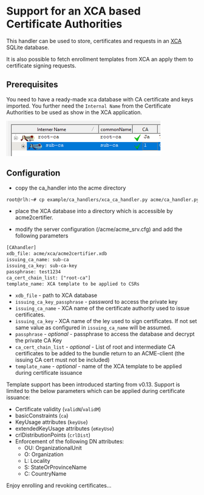 <!-- markdownlint-disable  MD013 -->
<!-- wiki-title CA handler for XCA -->
# Support for an XCA based Certificate Authorities

This handler can be used to store, certificates and requests in an [XCA](https://github.com/chris2511/xca/) SQLite database.

It is also possible to fetch enrollment templates from XCA an apply them to certificate signing requests.

## Prerequisites

You need to have a ready-made xca database with CA certificate and keys imported. You further need the `Internal Name` from the Certificate Authorities to be used as show in the XCA application.

![xca-ca-list](xca-ca-list.png)

## Configuration

- copy the ca_handler into the acme directory

```bash
root@rlh:~# cp example/ca_handlers/xca_ca_handler.py acme/ca_handler.py
```

- place the XCA database into a directory which is accessible by acme2certifier.

- modify the server configuration (/acme/acme_srv.cfg) and add the following parameters

```config
[CAhandler]
xdb_file: acme/xca/acme2certifier.xdb
issuing_ca_name: sub-ca
issuing_ca_key: sub-ca-key
passphrase: test1234
ca_cert_chain_list: ["root-ca"]
template_name: XCA template to be applied to CSRs
```

- `xdb_file` - path to XCA database
- `issuing_ca_key_passphrase` - password to access the private key
- `issuing_ca_name` - XCA name of the certificate authority used to issue certificates.
- `issuing_ca_key` - XCA name of the ley used to sign certificates. If not set same value as configured in `issuing_ca_name` will be assumed.
- `passphrase` - *optional* - passphrase to access the database and decrypt the private CA Key
- `ca_cert_chain_list` - *optional* - List of root and intermediate CA certificates to be added to the bundle return to an ACME-client (the issuing CA cert must not be included)
- `template_name` - *optional* - name of the XCA template to be applied during certificate issuance

Template support has been introduced starting from v0.13. Support is limited to the below parameters which can be applied during certificate issuance:

- Certificate validity (`validN`/`validM`)
- basicConstraints (`ca`)
- KeyUsage attributes (`keyUse`)
- extendedKeyUsage attributes (`eKeyUse`)
- crlDistributionPoints (`crlDist`)
- Enforcement of the following DN attributes:
  - OU: OrganizationalUnit
  - O: Organization
  - L: Locality
  - S: StateOrProvinceName
  - C: CountryName

Enjoy enrolling and revoking certificates...
